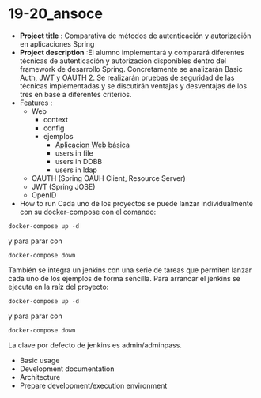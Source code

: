 # 19-20_ansoce 



* **Project title** : Comparativa de métodos de autenticación y autorización en aplicaciones Spring
* **Project description** :El alumno implementará y comparará diferentes técnicas de autenticación y autorización disponibles dentro del framework de desarrollo Spring. Concretamente se analizarán Basic Auth, JWT y OAUTH 2. Se realizarán pruebas de seguridad de las técnicas implementadas y se discutirán ventajas y desventajas de los tres en base a diferentes criterios. 
* Features :
  * Web
    * context
    * config  
    * ejemplos
      * [Aplicacion Web básica](web/web-basic)
      * users in file
      * users in DDBB
      * users in ldap 
  * OAUTH (Spring OAUH Client, Resource Server)
  * JWT (Spring JOSE)
  * OpenID
* How to run
Cada uno de los proyectos se puede lanzar individualmente con su docker-compose con el comando:
````shell script
docker-compose up -d
````
y para parar con
````shell script
docker-compose down
```` 
También se integra un jenkins con una serie de tareas que permiten lanzar cada uno de los ejemplos de forma sencilla. Para arrancar el jenkins se ejecuta en la raíz del proyecto:

````shell script
docker-compose up -d
````
y para parar con
````shell script
docker-compose down
```` 
La clave por defecto de jenkins es admin/adminpass.
* Basic usage
* Development documentation
* Architecture
* Prepare development/execution environment
